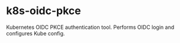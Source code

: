 # k8s-oidc-pkce
Kubernetes OIDC PKCE authentication tool. Performs OIDC login and configures Kube config.
